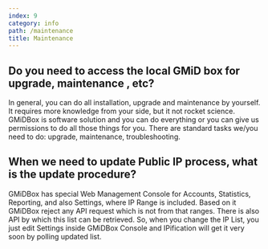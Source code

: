 ```yaml
---
index: 9
category: info
path: /maintenance
title: Maintenance
---
```



##  Do you need to access the local GMiD box for upgrade, maintenance , etc? 

In general, you can do all installation, upgrade and maintenance by yourself. It requires more knowledge from your side, but it not rocket science. GMiDBox is software solution and you can do everything or you can give us permissions to do all those things for you. 
There are standard tasks we/you need to do: upgrade, maintenance, troubleshooting.

##  When we need to update Public IP process, what is the update procedure? 

GMiDBox has special Web Management Console for Accounts, Statistics, Reporting, and also Settings, where IP Range is included. Based on it GMiDBox reject any API request which is not from that ranges. There is also API by which this list can be retrieved. 
So, when you change the IP List, you just edit Settings inside GMiDBox Console and IPification will get it very soon by polling updated list.